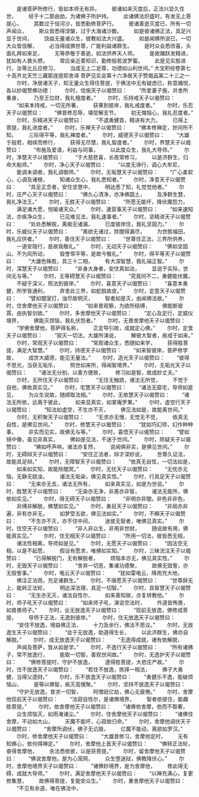 <!-- { "loadSidebar": true } -->
　　是诸菩萨所修行，皆如本师无有异。
　　彼诸如来灭度后，正法兴显久住世，
　　经于十二那由劫，为诸佛子所护持。
　　此诸佛法炽盛时，有发无上菩提心，
　　其数过于恒河沙，皆悉勤修菩萨行。
　　彼诸善逝灭度已，所有一切声闻众，
　　斯众皆悉得涅槃，过于大海诸沙数。
　　如是彼诸佛正法，具足兴显于世间，
　　饶益无量诸众生，彼教如法大兴盛。
　　如是闻佛所说已，一切大众皆信解，
　　必当得成佛世尊，广能利益诸群生。
　　是时众会悉欣喜，头面礼拜如来足，
　　无等恭敬于善逝，如法供养天人师。
　　是故踊跃发精进，犹如有人救头燃，
　　常应亲近善知识，勤修般若波罗蜜。
　　此是见实胜进行，汝等比丘应修习，
　　当成无上二足尊，功德如山利世间。”
大宝积经卷第七十高齐北天竺三藏那连提耶舍译
菩萨见实会第十六净居天子赞偈品第二十三之一
　　尔时，净居诸天子，知无量众生得住菩提，于佛法中无有疑虑已，称意踊悦，各以妙偈赞佛功德：
　　尔时，信施天子以偈赞曰：
　　“所爱妻子施，并舍所重身，
　　乃至王位财，我礼檀度者。”
　　尔时，乐持戒天子以偈赞曰：
　　“如来本持戒，一切无所著，
　　获果到彼岸，我礼戒度者。”
　　尔时，乐忍天子以偈赞曰：
　　“佛昔修忍辱，堪受解支节，
　　初无悔恼心，我礼忍度者。”
　　尔时，乐精进天子以偈赞曰：
　　“不退勇健首，精进有大力，
　　已得上菩提，我礼进度者。”
　　尔时，乐禅天子以偈赞曰：
　　“佛本修禅定，世间所不知，
　　三际得平等，我礼禅度者。”
　　尔时，威德天子以偈赞曰：
　　“大雄于般若，相续而修行，
　　获得无尽慧，我礼智度者。”
　　尔时，界慧天子以偈赞曰：
　　“布施及爱语，利益与同事，
　　以此度众生，我礼大导师。”
　　尔时，净慧天子以偈赞曰：
　　“于大慈悲喜，长夜常修习，
　　以是济群生，归命大船师。”
　　尔时，净心天子以偈赞曰：
　　“以度无诤行，调心大牟尼，
　　能调未调者，我礼调御师。”
　　尔时，无垢慧天子以偈赞曰：
　　“广心柔软心，心调及诸根，
　　知诸众生心，我礼悉知者。”
　　尔时，净意天子以偈赞曰：
　　“具足正念者，安住坚慧中，
　　明达悉了知，礼觉觉他者。”
　　尔时，庄严心天子以偈赞曰：
　　“佛久心清净，亦净佛国土，
　　及净群生慧，我礼净法王。”
　　尔时，无胜天子以偈赞曰：
　　“所愿无能坏，降伏魔怨力，
　　满足诸大愿，悦喻诸天众。”
　　尔时，速营事天子以偈赞曰：
　　“如来速知法，亦疾净众生，
　　已见难见法，我礼速事者。”
　　尔时，坚精进天子以偈赞曰：
　　“处处悉解脱，离痴无诸漏，
　　已度彼岸住，我礼坚固力。”
　　尔时，乐威仪天子以偈赞曰：
　　“离欲无诸过，除闇得漏尽，
　　为世胜福田，我礼应供者。”
　　尔时，善住天子以偈赞曰：
　　“世尊住正法，三界所供养，
　　一道安隐行，是故我敬礼。”
　　尔时，无动天子以偈赞曰：
　　“佛如坚固山，不为风所动，
　　毁誉常平等，是故今敬礼。”
　　尔时，得平等天子以偈赞曰：
　　“大雄色殊胜，具三十二相，
　　有大深智慧，我礼端正智。”
　　尔时，深慧天子以偈赞曰：
　　“非身大身者，安住真如法，
　　显说于实际，世间无与等。”
　　尔时，无等碍慧天子以偈赞曰：
　　“究竟同不二，勇健能伏魔，
　　不疑于深义，照法到彼岸。”
　　尔时，喜意天子以偈赞曰：
　　“喜意本勇健，所学皆通利，
　　弃舍此三界，如蛇脱故皮。”
　　尔时，定意天子以偈赞曰：
　　“譬如闇室灯，油尽故明灭，
　　智者如是灭，由闻佛法故。”
　　尔时，住舍摩他天子以偈赞曰：
　　“如来普观察，为欲所结缚，
　　佛能断彼罥，由执智剑故。”
　　尔时，多舍摩他天子以偈赞曰：
　　“定心及定行，定威仪境界，
　　佛能灭烦恼，我礼伏怨者。”
　　尔时，无畏舍摩他天子以偈赞曰：
　　“学佛舍摩他，菩萨得名称，
　　正定导引故，成就定心佛。”
　　尔时，定食天子以偈赞曰：
　　“寂灭一切法，大雄所演说，
　　解彼大智者，疾成于如来。”
　　尔时，常观天子以偈赞曰：
　　“常观诸众生，悉随如来学，
　　获得胜菩提，满足大智慧。”
　　尔时，持德天子以偈赞曰：
　　“如来智彼岸，菩萨修学故，
　　成世大威德，能见无量法。”
　　尔时，造光天子以偈赞曰：
　　“彼得不思光，当获无垢乐，
　　照世如来所，得闻智境界。”
　　尔时，无垢光天子以偈赞曰：
　　“诸法无分别，以善方便故，
　　修习如是智，故成妙丈夫。”
　　尔时，无所住天子以偈赞曰：
　　“无住无触娆，诸法无所觉，
　　不觉于自他，佛依真实见。”
　　尔时，宅慧天子以偈赞曰：
　　“诸法无窟宅，导师如是见，
　　为众生说故，随顺取法相。”
　　尔时，无依慧天子以偈赞曰：
　　“诸法无所依，远离于彼此，
　　如来显真实，如掌庵罗果。”
　　尔时，虚空行天子以偈赞曰：
　　“知法如虚空，不生亦不灭，
　　佛见法如是，故能离世间。”
　　尔时，无积聚天子以偈赞曰：
　　“无求亦无慢，无觉无不觉，
　　依真无自性，是佛见世间。”
　　尔时，修慧天子以偈赞曰：
　　“犹如巧幻师，幻作种种事，
　　非实而见实，故佛无与等。”
　　尔时，喜悟天子以偈赞曰：
　　“譬如镜中像，虽见非真实，
　　佛如是见法，不迷于世间。”
　　尔时，除疑天子以偈赞曰：
　　“佛如呼声响，诸法亦复然，
　　说闻俱非实，是佛见世间。”
　　尔时，无碍辩天子以偈赞曰：
　　“安住正法者，辩才深妙说，
　　世尊久证法，故能具足辩。”
　　尔时，无障智天子以偈赞曰：
　　“依真无自性，一切法如是，
　　如来如实知，故能除闇冥。”
　　尔时，无忧天子以偈赞曰：
　　“无忧亦无恼，无静无娆浊，
　　诸法无垢染，佛见真实性。”
　　尔时，行具足天子以偈赞曰：
　　“无来亦无去，诸法无所有，
　　如来真实见，如是为世说。”
　　尔时，胜慧天子以偈赞曰：
　　“无染亦无净，非愚亦非智，
　　诸法无能所，佛依如实见。”
　　尔时，得无碍天子以偈赞曰：
　　“非明亦非闇，非色非非色，
　　非缚非解脱，佛慧如实见。”
　　尔时，勇目天子以偈赞曰：
　　“非局亦非遍，非有亦非无，
　　如梦受五欲，佛见法如实。”
　　尔时，不瞬天子以偈赞曰：
　　“不生亦不灭，亦不住中间，
　　迷彼无智者，唯佛见真实。”
　　尔时，住空天子以偈赞曰：
　　“非人非众生，非用非世财，
　　随说故有用，佛能真实见。”
　　尔时，住无相天子以偈赞曰：
　　“所用一切法，彼皆悉无相，
　　诸法性相离，导师如是见。”
　　尔时，无愿天子以偈赞曰：
　　“因法空无相，以是不起愿，
　　假设有愿求，唯佛如实知。”
　　尔时，三昧流注天子以偈赞曰：
　　“已得解脱门，无有解脱者，
　　烦恼本亦无，佛见真实性。”
　　尔时，无毁天子以偈赞曰：
　　“舍弃一切恶，集诸功德聚，
　　故佛无毁訾，亦无毁訾事。”
　　尔时，电云天子以偈赞曰：
　　“犹如雷电云，降雨充大地，
　　佛注正法雨，充足诸群生。”
　　尔时，不唐愿天子以偈赞曰：
　　“世尊辞无上，能转正法轮，
　　明达深法理，具足一切智。”
　　尔时，具智慧天子以偈赞曰：
　　“无生亦无灭，诸法自性尔，
　　如来善知故，亦复转教他。”
　　尔时，师子吼天子以偈赞曰：
　　“如来师子吼，演说空法时，
　　外道皆怖畏，如兽畏师子。”
　　尔时，业无放逸天子以偈赞曰：
　　“现前无放逸，佛修成菩提，
　　导师于正法，无逸到彼岸。”
　　尔时，住无放逸天子以偈赞曰：
　　“安住不放逸，增益佛正法，
　　十力及余行，佛法不思议。”
　　尔时，无放逸生天子以偈赞曰：
　　“会于无放逸，助道得生长，
　　以此济群生，佛亦自解脱。”
　　尔时，成无放逸天子以偈赞曰：
　　“无逸得成就，诸有依解脱，
　　声闻及菩萨，皆从如是学。”
　　尔时，不逸行天子以偈赞曰：
　　“所有诸佛子，常不放逸行，
　　能取一切智，善观世间故。”
　　尔时，无逸护天子以偈赞曰：
　　“佛修菩提时，守护不放逸，
　　逮得胜菩提，大悲庄严故。”
　　尔时，住不放逸天子以偈赞曰：
　　“若住不放逸，拣择一相法，
　　佛子大勇健，当得父遗财。”
　　尔时，乐不放逸天子以偈赞曰：
　　“勇健乐不逸，能破烦恼山，
　　是等以佛智，疾灭高慢聚。”
　　尔时，坚持不放逸天子以偈赞曰：
　　“守护无放逸，昔求一切智，
　　阿僧祇亿劫，佛心无疲倦。”
　　尔时，舍摩他现前天子以偈赞曰：
　　“法寂自性尔，是诸佛境界，
　　智者依彼住，能趣胜菩提。”
　　尔时，依舍摩他天子以偈赞曰：
　　“诸佛依舍摩，依而不取著，
　　众生烦恼灭，如雨淹诸尘。”
　　尔时，住舍摩他天子以偈赞曰：
　　“诸佛住舍摩，不动如大山，
　　天魔不能坏，心寂故归命。”
　　尔时，舍摩他调伏天子以偈赞曰：
　　“舍摩所调伏，佛子无讥毁，
　　亿魔不能动，离欲如罗汉。”
　　尔时，修舍摩他天子以偈赞曰：
　　“大雄昔修习，舍摩他定时，
　　无有知佛心，依何得禅定。”
　　尔时，舍摩他上首天子以偈赞曰：
　　“佛转正法轮，奋得舍摩他，
　　余法悉依彼，以是获菩提。”
　　尔时，留舍摩他天子以偈赞曰：
　　“佛说舍摩他，是为心笼网，
　　众生堕迷狱，佛教降伏心。”
　　尔时，舍摩他境界天子以偈赞曰：
　　“诸佛妙境界，是为舍摩他，
　　修此得无碍，成就大导师。”
　　尔时，满足舍摩他天子以偈赞曰：
　　“以禅充满心，复更修集慧，
　　故佛得菩提，复能安众生。”
　　尔时，重舍摩他天子以偈赞曰：
　　“不见有余道，唯在佛法中，
